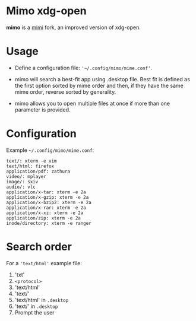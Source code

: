 # Mimo xdg-open

**mimo** is a [mimi](https://github.com/march-linux/mimi) fork, an improved
version of xdg-open.


# Usage

* Define a configuration file: `'~/.config/mimo/mime.conf'`.

* mimo will search a best-fit app using .desktop file. Best fit is defined as
  the first option sorted by mime order and then, if they have the same mime
  order, reverse sorted by generality.

* mimo allows you to open multiple files at once if more than one parameter is
  provided.


# Configuration

Example `~/.config/mimo/mime.conf`:

    text/: xterm -e vim
    text/html: firefox
    application/pdf: zathura
    video/: mplayer
    image/: sxiv
    audio/: vlc
    application/x-tar: xterm -e 2a
    application/x-gzip: xterm -e 2a
    application/x-bzip2: xterm -e 2a
    application/x-rar: xterm -e 2a
    application/x-xz: xterm -e 2a
    application/zip: xterm -e 2a
    inode/directory: xterm -e ranger


# Search order

For a `'text/html'` example file:

1. 'txt'
2. `<protocol>`
3. 'text/html'
4. 'text/'
5. 'text/html' in `.desktop`
6. 'text/' in `.desktop`
7. Prompt the user
